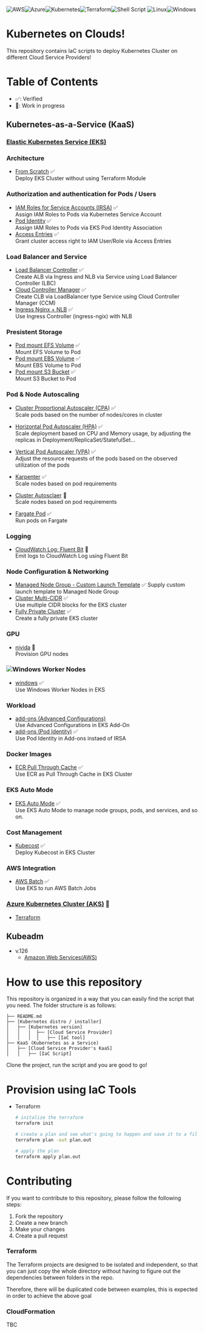 ![AWS](https://img.shields.io/badge/AWS-%23FF9900.svg?style=for-the-badge&logo=amazon-aws&logoColor=white)![Azure](https://img.shields.io/badge/azure-%230072C6.svg?style=for-the-badge&logo=microsoftazure&logoColor=white)![Kubernetes](https://img.shields.io/badge/kubernetes-%23326ce5.svg?style=for-the-badge&logo=kubernetes&logoColor=white)![Terraform](https://img.shields.io/badge/terraform-%235835CC.svg?style=for-the-badge&logo=terraform&logoColor=white)![Shell Script](https://img.shields.io/badge/shell_script-%23121011.svg?style=for-the-badge&logo=gnu-bash&logoColor=white)
![Linux](https://img.shields.io/badge/Linux-FCC624?style=for-the-badge&logo=linux&logoColor=black)![Windows](https://img.shields.io/badge/Windows-0078D6?style=for-the-badge&logo=windows&logoColor=white)
# Kubernetes on Clouds!
This repository contains IaC scripts to deploy Kubernetes Cluster on different Cloud Service Providers!

# Table of Contents
- ✅: Verified
- 🔨: Work in progress
## Kubernetes-as-a-Service (KaaS)
### [Elastic Kubernetes Service (EKS)](/KaaS/Elastic%20Kubernetes%20Service(EKS)/)

### Architecture
- [From Scratch](/KaaS/Elastic%20Kubernetes%20Service(EKS)/Terraform/from-scratch/README.md) ✅  
  Deploy EKS Cluster without using Terraform Module

### Authorization and authentication for Pods / Users
- [IAM Roles for Service Accounts (IRSA)](/KaaS/Elastic%20Kubernetes%20Service%28EKS%29/Terraform/irsa/README.md) ✅  
  Assign IAM Roles to Pods via Kubernetes Service Account
- [Pod Identity](/KaaS/Elastic%20Kubernetes%20Service%28EKS%29/Terraform/pod-identity/README.md) ✅  
  Assign IAM Roles to Pods via EKS Pod Identity Association
- [Access Entries](/KaaS//Elastic%20Kubernetes%20Service(EKS)/Terraform/access-entries/README.md) ✅  
  Grant cluster access right to IAM User/Role via Access Entries

### Load Balancer and Service 
- [Load Balancer Controller](/KaaS/Elastic%20Kubernetes%20Service%28EKS%29/Terraform/load-balancer/README.md) ✅  
  Create ALB via Ingress and NLB via Service using Load Balancer Controller (LBC)
- [Cloud Controller Manager](/KaaS/Elastic%20Kubernetes%20Service%28EKS%29/Terraform/cloud-controller-manager/README.md) ✅  
  Create CLB via LoadBalancer type Service using Cloud Controller Manager (CCM)
- [Ingress Nginx + NLB](/KaaS/Elastic%20Kubernetes%20Service%28EKS%29/Terraform/ingress-nginx-nlb/README.md) ✅  
  Use Ingress Controller (ingress-ngix) with NLB

### Presistent Storage
- [Pod mount EFS Volume](/KaaS/Elastic%20Kubernetes%20Service(EKS)/Terraform/pod-mount-efs-volume/README.md) ✅  
  Mount EFS Volume to Pod
- [Pod mount EBS Volume](/KaaS/Elastic%20Kubernetes%20Service(EKS)/Terraform/pod-mount-ebs-volume/README.md) ✅  
  Mount EBS Volume to Pod
- [Pod mount S3 Bucket](/KaaS/Elastic%20Kubernetes%20Service(EKS)/Terraform/pod-mount-s3-bucket/README.md) ✅  
  Mount S3 Bucket to Pod

### Pod & Node Autoscaling
- [Cluster Proportional Autoscaler (CPA)](/KaaS/Elastic%20Kubernetes%20Service(EKS)/Terraform/cpa/README.md)  ✅  
  Scale pods based on the number of nodes/cores in cluster
- [Horizontal Pod Autoscaler (HPA)](/KaaS/Elastic%20Kubernetes%20Service(EKS)/Terraform/horizontal-pod-autoscaler/README.md) ✅  
  Scale deployment based on CPU and Memory usage, by adjusting the replicas in Deployment/ReplicaSet/StatefulSet...
- [Vertical Pod Autoscaler (VPA)](/KaaS/Elastic%20Kubernetes%20Service(EKS)/Terraform/vertical-pod-autoscaler/README.md) ✅  
  Adjust the resource requests of the pods based on the observed utilization of the pods

  
- [Karpenter](/KaaS/Elastic%20Kubernetes%20Service(EKS)/Terraform/karpenter/README.md) ✅  
  Scale nodes based on pod requirements
- [Cluster Autosclaer](/KaaS/Elastic%20Kubernetes%20Service(EKS)/Terraform/cluster-autoscaler/README.md) 🔨  
  Scale nodes based on pod requirements
- [Fargate Pod](/KaaS/Elastic%20Kubernetes%20Service(EKS)/Terraform/fargate-pod/README.md) ✅  
  Run pods on Fargate
### Logging
- [CloudWatch Log: Fluent Bit](/KaaS/Elastic%20Kubernetes%20Service(EKS)/Terraform/cloudwatch-log-fluent-bit/README.md) 🔨  
  Emit logs to CloudWatch Log using Fluent Bit

### Node Configuration & Networking
- [Managed Node Group - Custom Launch Template](/KaaS/Elastic%20Kubernetes%20Service(EKS)/Terraform/mng-custom-lt/README.md) ✅
  Supply custom launch template to Managed Node Group  
- [Cluster Multi-CIDR](/KaaS/Elastic%20Kubernetes%20Service(EKS)/Terraform/multi-cidr/README.md) ✅  
  Use multiple CIDR blocks for the EKS cluster
- [Fully Private Cluster](/KaaS/Elastic%20Kubernetes%20Service(EKS)/Terraform/fully-private-cluster/README.md) ✅  
  Create a fully private EKS cluster

### GPU
- [nivida](/KaaS/Elastic%20Kubernetes%20Service(EKS)/Terraform/nivida/README.md) 🔨  
  Provision GPU nodes


### ![Windows](https://img.shields.io/badge/Windows-0078D6?style=for-the-badge&logo=windows&logoColor=white) Worker Nodes  
- [windows](/KaaS/Elastic%20Kubernetes%20Service(EKS)/Terraform/windows/README.md) ✅  
  Use Windows Worker Nodes in EKS

### Workload
- [add-ons (Advanced Configurations)](/KaaS/Elastic%20Kubernetes%20Service(EKS)/Terraform/add-ons/README.md)   
  Use Advanced Configurations in EKS Add-On
- [add-ons (Pod Identity)](/KaaS/Elastic%20Kubernetes%20Service(EKS)/EKSCTL/Add-On-Pod-Identity/README.md) ✅  
  Use Pod Identity in Add-ons instaed of IRSA

### Docker Images
- [ECR Pull Through Cache](/KaaS/Elastic%20Kubernetes%20Service(EKS)/Terraform/ecr-pull-through-cache/README.md) ✅  
  Use ECR as Pull Through Cache in EKS Cluster

### EKS Auto Mode
- [EKS Auto Mode](/KaaS/Elastic%20Kubernetes%20Service(EKS)/Terraform/eks-auto-mode/README.md) ✅  
  Use EKS Auto Mode to manage node groups, pods, and services, and so on.

### Cost Management
- [Kubecost](/KaaS/Elastic%20Kubernetes%20Service(EKS)/Terraform/kubecost/README.md) ✅  
  Deploy Kubecost in EKS Cluster

### AWS Integration
- [AWS Batch](/KaaS/Elastic%20Kubernetes%20Service(EKS)/Terraform/aws-batch/README.md) ✅  
  Use EKS to run AWS Batch Jobs

### [Azure Kubernetes Cluster (AKS)](/KaaS/Azure%20Kubernetes%20Service(AKS)/) 🔨
- [Terraform](/KaaS/Azure%20Kubernetes%20Service(AKS)/Terraform/README.md)

## Kubeadm
  - v.126
    - [Amazon Web Services(AWS)](/Kubeadm/1.26/AWS)

# How to use this repository
This repository is organized in a way that you can easily find the script that you need. The folder structure is as follows:

```
├── README.md
├── [Kubernetes distro / installer]
│   ├── [Kubernetes version]
│   │   │  ├── [Cloud Service Provider]
│   │   │  │   ├── [IaC tool]
├── KaaS (Kubernetes as a Service)
│   ├── [Cloud Service Provider's KaaS]
│   │   ├── [IaC Script]

```
Clone the project, run the script and you are good to go!

# Provision using IaC Tools
- Terraform
  ```sh
  # initalize the terraform
  terraform init

  # create a plan and see what's going to happen and save it to a file
  terraform plan -out plan.out

  # apply the plan
  terraform apply plan.out
  ```


# Contributing
If you want to contribute to this repository, please follow the following steps:
1. Fork the repository
2. Create a new branch
3. Make your changes
4. Create a pull request

  ### Terraform
  The Terraform projects are designed to be isolated and independent, so that you can just copy the whole directory without having to figure out the dependencies between folders in the repo.

  Therefore, there will be duplicated code between examples, this is expected in order to achieve the above goal

  ### CloudFormation
  TBC